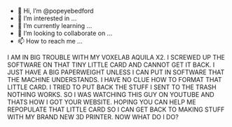 - 👋 Hi, I’m @popeyebedford
- 👀 I’m interested in ...
- 🌱 I’m currently learning ...
- 💞️ I’m looking to collaborate on ...
- 📫 How to reach me ...

<!---
popeyebedford/popeyebedford is a ✨ special ✨ repository because its `README.md` (this file) appears on your GitHub profile.
You can click the Preview link to take a look at your changes.
--->
I AM IN BIG TROUBLE WITH MY VOXELAB AQUILA X2. I SCREWED UP THE SOFTWARE ON THAT TINY LITTLE CARD AND CANNOT GET IT BACK. I JUST HAVE A
BIG PAPERWEIGHT UNLESS I CAN PUT IN SOFTWARE THAT THE MACHINE UNDERSTANDS. I HAVE NO CLUE HOW TO FORMAT THAT LITTLE CARD. I TRIED TO PUT
BACK THE STUFF I SENT TO THE TRASH NOTHING WORKS. SO I WAS WATCHING THIS GUY ON YOUTUBE AND THATS HOW I GOT YOUR WEBSITE. HOPING YOU 
CAN HELP ME REPOPULATE THAT LITTLE CARD SO I CAN GET BACK TO MAKING STUFF WITH MY BRAND NEW 3D PRINTER. NOW WHAT DO I DO? 
